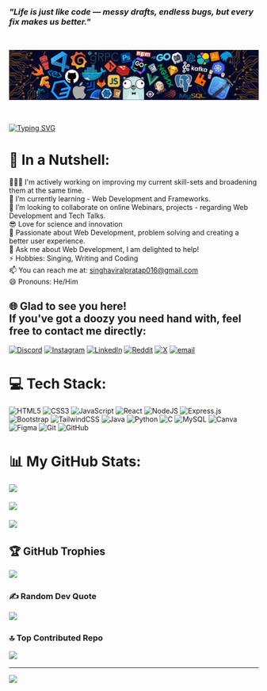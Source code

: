 ### _"Life is just like code — messy drafts, endless bugs, but every fix makes us better."_

<br>
<p align="center">

<img src = "https://raw.githubusercontent.com/abhinandan-khurana/abhinandan-khurana/main/img/top_image.png" alt="Header Image">

</p>
<br>

[![Typing SVG](https://readme-typing-svg.herokuapp.com?font=JetBrains+Mono&weight=700&size=36&pause=1000&color=8E00F7&center=true&vcenter=true&width=1000&height=100&lines=Hii+folks%F0%9F%91%8B;I+am+Aviral+Pratap+Singh;An+aspiring+Web+Developer+%F0%9F%92%BB)](https://git.io/typing-svg)

# 💫 In a Nutshell:
👨🏽‍💻 I'm actively working on improving my current skill-sets and broadening them at the same time.<br>🌱 I’m currently learning - Web Development and Frameworks.<br>👯 I’m looking to collaborate on online Webinars, projects - regarding Web Development and Tech Talks.<br>😎 Love for science and innovation<br>💓 Passionate about Web Development, problem solving and creating a better user experience.<br>💬 Ask me about Web Development, I am delighted to help!<br>⚡️ Hobbies: Singing, Writing and Coding<br>📫 You can reach me at: singhaviralpratap016@gmail.com<br>😄 Pronouns: He/Him


## 🌐 Glad to see you here!<br> If you've got a doozy you need hand with, feel free to contact me directly:
[![Discord](https://img.shields.io/badge/Discord-%237289DA.svg?logo=discord&logoColor=white)](https://discord.gg/aviralpratap21) [![Instagram](https://img.shields.io/badge/Instagram-%23E4405F.svg?logo=Instagram&logoColor=white)](https://instagram.com/aviralpratap21) [![LinkedIn](https://img.shields.io/badge/LinkedIn-%230077B5.svg?logo=linkedin&logoColor=white)](https://linkedin.com/in/aviralpratap21) [![Reddit](https://img.shields.io/badge/Reddit-%23FF4500.svg?logo=Reddit&logoColor=white)](https://reddit.com/user/ShadowCache-21) [![X](https://img.shields.io/badge/X-black.svg?logo=X&logoColor=white)](https://x.com/aviralpratap21) [![email](https://img.shields.io/badge/Email-D14836?logo=gmail&logoColor=white)](mailto:singhaviralpratap016@gmail.com) 

# 💻 Tech Stack:
![HTML5](https://img.shields.io/badge/html5-%23E34F26.svg?style=for-the-badge&logo=html5&logoColor=white) ![CSS3](https://img.shields.io/badge/css3-%231572B6.svg?style=for-the-badge&logo=css3&logoColor=white) ![JavaScript](https://img.shields.io/badge/javascript-%23323330.svg?style=for-the-badge&logo=javascript&logoColor=%23F7DF1E) ![React](https://img.shields.io/badge/react-%2320232a.svg?style=for-the-badge&logo=react&logoColor=%2361DAFB) ![NodeJS](https://img.shields.io/badge/node.js-6DA55F?style=for-the-badge&logo=node.js&logoColor=white) ![Express.js](https://img.shields.io/badge/express.js-%23404d59.svg?style=for-the-badge&logo=express&logoColor=%2361DAFB) ![Bootstrap](https://img.shields.io/badge/bootstrap-%238511FA.svg?style=for-the-badge&logo=bootstrap&logoColor=white) ![TailwindCSS](https://img.shields.io/badge/tailwindcss-%2338B2AC.svg?style=for-the-badge&logo=tailwind-css&logoColor=white) ![Java](https://img.shields.io/badge/java-%23ED8B00.svg?style=for-the-badge&logo=openjdk&logoColor=white) ![Python](https://img.shields.io/badge/python-3670A0?style=for-the-badge&logo=python&logoColor=ffdd54) ![C](https://img.shields.io/badge/c-%2300599C.svg?style=for-the-badge&logo=c&logoColor=white) ![MySQL](https://img.shields.io/badge/mysql-4479A1.svg?style=for-the-badge&logo=mysql&logoColor=white) ![Canva](https://img.shields.io/badge/Canva-%2300C4CC.svg?style=for-the-badge&logo=Canva&logoColor=white) ![Figma](https://img.shields.io/badge/figma-%23F24E1E.svg?style=for-the-badge&logo=figma&logoColor=white) ![Git](https://img.shields.io/badge/git-%23F05033.svg?style=for-the-badge&logo=git&logoColor=white) ![GitHub](https://img.shields.io/badge/github-%23121011.svg?style=for-the-badge&logo=github&logoColor=white)
# 📊 My GitHub Stats:
![](https://github-readme-stats.vercel.app/api?username=aviralpratap21&theme=neon&hide_border=false&include_all_commits=true&count_private=true)<br/><br>
![](https://nirzak-streak-stats.vercel.app/?user=aviralpratap21&theme=neon&hide_border=false)<br/><br>
![](https://github-readme-stats.vercel.app/api/top-langs/?username=aviralpratap21&theme=neon&hide_border=false&include_all_commits=true&count_private=true&layout=compact)

## 🏆 GitHub Trophies
![](https://github-profile-trophy.vercel.app/?username=aviralpratap21&theme=tokyonight&no-frame=false&no-bg=true&margin-w=4)

### ✍️ Random Dev Quote
![](https://quotes-github-readme.vercel.app/api?type=horizontal&theme=radical)

### 🔝 Top Contributed Repo
![](https://github-contributor-stats.vercel.app/api?username=aviralpratap21&limit=5&theme=neon&combine_all_yearly_contributions=true)

---
[![](https://visitcount.itsvg.in/api?id=aviralpratap21&icon=0&color=0)](https://visitcount.itsvg.in)

<!-- Proudly created with GPRM ( https://gprm.itsvg.in ) -->
